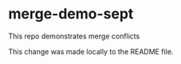 # merge-demo-sept
This repo demonstrates merge conflicts

This change was made locally to the README file.
